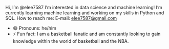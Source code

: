 Hi, I’m @elee7587
I’m interested in data science and machine learning!
I’m currently learning machine learning and working on my skills in Python and SQL.
How to reach me: E-mail: elee7587@gmail.com
- 😄 Pronouns: he/him
- ⚡ Fun fact: I am a basketball fanatic and am constantly looking to gain knowledge within the world of basketball and the NBA.

<!---
elee7587/elee7587 is a ✨ special ✨ repository because its `README.md` (this file) appears on your GitHub profile.
You can click the Preview link to take a look at your changes.
--->
